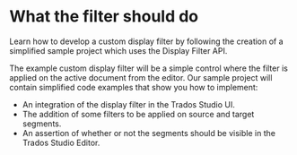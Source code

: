 What the filter should do
======
Learn how to develop a custom display filter by following the creation of a simplified sample project which uses the Display Filter API.

The example custom display filter will be a simple control where the filter is applied on the active document from the editor. Our sample project will contain simplified code examples that show you how to implement:

* An integration of the display filter in the Trados Studio UI.
* The addition of some filters to be applied on source and target segments.
* An assertion of whether or not the segments should be visible in the Trados Studio Editor.